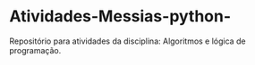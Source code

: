 # Atividades-Messias-python-
Repositório para atividades da disciplina: Algoritmos e lógica de programação.
